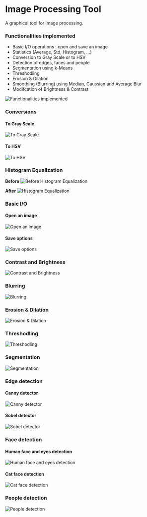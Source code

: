 # Image Processing Tool

A graphical tool for image processing.

### Functionalities implemented 

* Basic I/O operations : open and save an image
* Statistics (Average, Std, Histogram, ...)
* Conversion to Gray Scale or to HSV
* Detection of edges, faces and people
* Segmentation using k-Means
* Threshodling
* Erosion & Dilation
* Smoothing (Blurring) using Median, Gaussian and Average Blur
* Modifcation of  Brightness & Contrast

![Functionalities implemented](screenshots/functionalities.png)


### Conversions
#### To Gray Scale
![To Gray Scale](screenshots/to_grayscale.png)

#### To HSV
![To HSV](screenshots/to_hsv.png)

### Histogram Equalization
**Before**
![Before Histogram Equalization](screenshots/img_before_histo_equalization.png)

**After**
![Histogram Equalization](screenshots/histogram_equalization.png)

### Basic I/O
#### Open an image
![Open an image](screenshots/open_image.png)

#### Save options
![Save options](screenshots/save_options.png)

### Contrast and Brightness
![Contrast and Brightness](screenshots/contrast_brightess.gif)

### Blurring
![Blurring](screenshots/blurring.gif)

### Erosion & Dilation
![Erosion & Dilation](screenshots/erosion_dilation.gif)

### Threshodling
![Threshodling](screenshots/thresholding.gif)

### Segmentation
![Segmentation](screenshots/segmentation.gif)

### Edge detection
#### Canny detector
![Canny detector](screenshots/canny_detector.gif)
#### Sobel detector
![Sobel detector](screenshots/sobel_detector.gif)

### Face detection
#### Human face and eyes detection
![Human face and eyes detection](screenshots/face_eyes_detection.png)
#### Cat face detection
![Cat face detection](screenshots/cat_face_detection.png)

### People detection
![People detection](screenshots/pedestrians_detection.gif)


